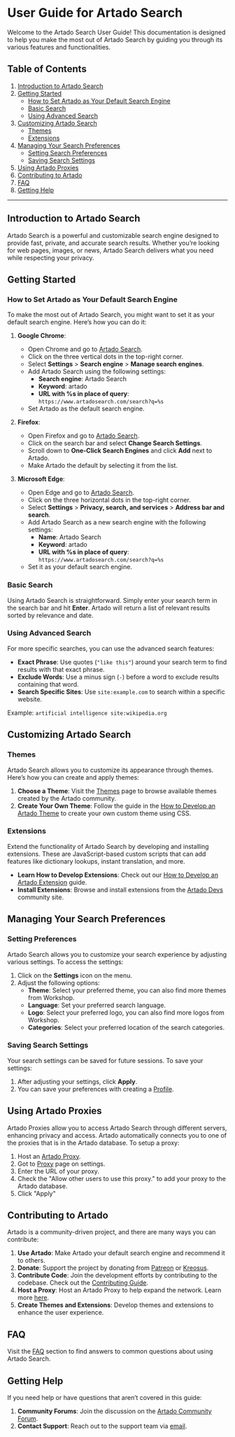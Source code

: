 # User Guide for Artado Search

Welcome to the Artado Search User Guide! This documentation is designed to help you make the most out of Artado Search by guiding you through its various features and functionalities.

## Table of Contents

1. [Introduction to Artado Search](#introduction-to-artado-search)
2. [Getting Started](#getting-started)
   - [How to Set Artado as Your Default Search Engine](#how-to-set-artado-as-your-default-search-engine)
   - [Basic Search](#basic-search)
   - [Using Advanced Search](#using-advanced-search)
3. [Customizing Artado Search](#customizing-artado-search)
   - [Themes](#themes)
   - [Extensions](#extensions)
4. [Managing Your Search Preferences](#managing-your-search-preferences)
   - [Setting Search Preferences](#setting-preferences)
   - [Saving Search Settings](#saving-search-settings)
5. [Using Artado Proxies](#using-artado-proxies)
6. [Contributing to Artado](#contributing-to-artado)
7. [FAQ](#faq)
8. [Getting Help](#getting-help)

---

## Introduction to Artado Search

Artado Search is a powerful and customizable search engine designed to provide fast, private, and accurate search results. Whether you’re looking for web pages, images, or news, Artado Search delivers what you need while respecting your privacy.

## Getting Started

### How to Set Artado as Your Default Search Engine

To make the most out of Artado Search, you might want to set it as your default search engine. Here’s how you can do it:

1. **Google Chrome**:
   - Open Chrome and go to [Artado Search](https://www.artadosearch.com).
   - Click on the three vertical dots in the top-right corner.
   - Select **Settings** > **Search engine** > **Manage search engines**.
   - Add Artado Search using the following settings:
     - **Search engine**: Artado Search
     - **Keyword**: artado
     - **URL with %s in place of query**: `https://www.artadosearch.com/search?q=%s`
   - Set Artado as the default search engine.

2. **Firefox**:
   - Open Firefox and go to [Artado Search](https://www.artadosearch.com).
   - Click on the search bar and select **Change Search Settings**.
   - Scroll down to **One-Click Search Engines** and click **Add** next to Artado.
   - Make Artado the default by selecting it from the list.

3. **Microsoft Edge**:
   - Open Edge and go to [Artado Search](https://www.artadosearch.com).
   - Click on the three horizontal dots in the top-right corner.
   - Select **Settings** > **Privacy, search, and services** > **Address bar and search**.
   - Add Artado Search as a new search engine with the following settings:
     - **Name**: Artado Search
     - **Keyword**: artado
     - **URL with %s in place of query**: `https://www.artadosearch.com/search?q=%s`
   - Set it as your default search engine.

### Basic Search

Using Artado Search is straightforward. Simply enter your search term in the search bar and hit **Enter**. Artado will return a list of relevant results sorted by relevance and date.

### Using Advanced Search

For more specific searches, you can use the advanced search features:

- **Exact Phrase**: Use quotes (`"like this"`) around your search term to find results with that exact phrase.
- **Exclude Words**: Use a minus sign (`-`) before a word to exclude results containing that word.
- **Search Specific Sites**: Use `site:example.com` to search within a specific website.

Example: `artificial intelligence site:wikipedia.org`

## Customizing Artado Search

### Themes

Artado Search allows you to customize its appearance through themes. Here’s how you can create and apply themes:

1. **Choose a Theme**: Visit the [Themes](#) page to browse available themes created by the Artado community.
2. **Create Your Own Theme**: Follow the guide in the [How to Develop an Artado Theme](/Developer%20Guide/How%20to%20Develop%20an%20Artado%20Extension.md) to create your own custom theme using CSS.

### Extensions

Extend the functionality of Artado Search by developing and installing extensions. These are JavaScript-based custom scripts that can add features like dictionary lookups, instant translation, and more.

- **Learn How to Develop Extensions**: Check out our [How to Develop an Artado Extension](/Developer%20Guide/How%20to%20Develop%20an%20Artado%20Extension.md) guide.
- **Install Extensions**: Browse and install extensions from the [Artado Devs](https://devs.artado.xyz/) community site.

## Managing Your Search Preferences

### Setting Preferences

Artado Search allows you to customize your search experience by adjusting various settings. To access the settings:

1. Click on the **Settings** icon on the menu.
2. Adjust the following options:
   - **Theme**: Select your preferred theme, you can also find more themes from Workshop.
   - **Language**: Set your preferred search language.
   - **Logo**: Select your preferred logo, you can also find more logos from Workshop.
   - **Categories**: Select your preferred location of the search categories.

### Saving Search Settings

Your search settings can be saved for future sessions. To save your settings:

1. After adjusting your settings, click **Apply**.
2. You can save your preferences with creating a [Profile](https://www.artadosearch.com/Settings/Profiles).

## Using Artado Proxies

Artado Proxies allow you to access Artado Search through different servers, enhancing privacy and access. Artado automatically
connects you to one of the proxies that is in the Artado database. To setup a proxy:

1. Host an [Artado Proxy](https://github.com/Artado-Project/ArtadoProxy).
2. Got to [Proxy](https://www.artadosearch.com/Settings/Proxy) page on settings.
3. Enter the URL of your proxy.
4. Check the "Allow other users to use this proxy." to add your proxy to the Artado database.
5. Click "Apply"

## Contributing to Artado

Artado is a community-driven project, and there are many ways you can contribute:

1. **Use Artado**: Make Artado your default search engine and recommend it to others.
2. **Donate**: Support the project by donating from [Patreon](https://www.patreon.com/artadosoft) or [Kreosus](https://kreosus.com/artadosoft).
3. **Contribute Code**: Join the development efforts by contributing to the codebase. Check out the [Contributing Guide](https://github.com/Artado-Project/artadosearch/CONTRIBUTING.md).
4. **Host a Proxy**: Host an Artado Proxy to help expand the network. Learn more [here](https://github.com/Artado-Project/ArtadoProxy).
5. **Create Themes and Extensions**: Develop themes and extensions to enhance the user experience.

## FAQ

Visit the [FAQ](/FAQ/faq.md) section to find answers to common questions about using Artado Search.

## Getting Help

If you need help or have questions that aren’t covered in this guide:

1. **Community Forums**: Join the discussion on the [Artado Community Forum](https://forum.artado.xyz).
2. **Contact Support**: Reach out to the support team via [email](mailto:arda@artadosearch.com).
